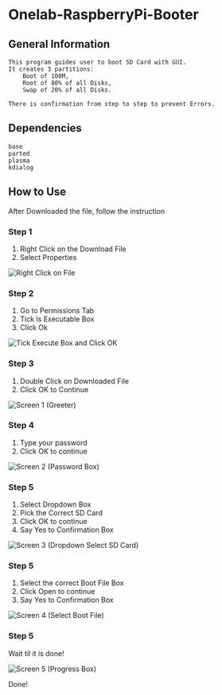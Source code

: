 # Onelab-RaspberryPi-Booter

## General Information

```
This program guides user to boot SD Card with GUI. 
It creates 3 partitions: 
    Boot of 100M, 
    Root of 80% of all Disks, 
    Swap of 20% of all Disks.

There is confirmation from step to step to prevent Errors.
```


## Dependencies

```
base
parted
plasma
kdialog
```


## How to Use
After Downloaded the file, follow the instruction

### Step 1

1. Right Click on the Download File
2. Select Properties

![Right Click on File](https://github.com/koompi/onelab-raspberrypi-booter/blob/master/images/Rightclick.png?raw=true)

### Step 2

1. Go to Permissions Tab
2. Tick Is Executable Box
3. Click Ok

![Tick Execute Box and Click OK](https://github.com/koompi/onelab-raspberrypi-booter/blob/master/images/Propertybox.png?raw=true)

### Step 3

1. Double Click on Downloaded File
2. Click OK to Continue

![Screen 1 (Greeter)](https://github.com/koompi/onelab-raspberrypi-booter/blob/master/images/step1.png?raw=true)

### Step 4

1. Type your password
2. Click OK to continue

![Screen 2 (Password Box)](https://github.com/koompi/onelab-raspberrypi-booter/blob/master/images/step2.png?raw=true)

### Step 5

1. Select Dropdown Box
2. Pick the Correct SD Card
3. Click OK to continue
4. Say Yes to Confirmation Box

![Screen 3 (Dropdown Select SD Card)](https://github.com/koompi/onelab-raspberrypi-booter/blob/master/images/step3.png?raw=true)

### Step 5

1. Select the correct Boot File Box
2. Click Open to continue
3. Say Yes to Confirmation Box

![Screen 4 (Select Boot File)](https://github.com/koompi/onelab-raspberrypi-booter/blob/master/images/step4.png?raw=true)

### Step 5

Wait til it is done!

![Screen 5 (Progress Box)](https://github.com/koompi/onelab-raspberrypi-booter/blob/master/images/step5.png?raw=true)

Done!